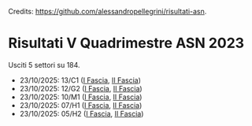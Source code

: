 Credits: https://github.com/alessandropellegrini/risultati-asn.

# Risultati V Quadrimestre ASN 2023

Usciti 5 settori su 184.

- 23/10/2025: 13/C1 ([I Fascia](https://asn23.cineca.it/pubblico/miur/esito/13%252FC1/1/5), [II Fascia](https://asn23.cineca.it/pubblico/miur/esito/13%252FC1/2/5))
- 23/10/2025: 12/G2 ([I Fascia](https://asn23.cineca.it/pubblico/miur/esito/12%252FG2/1/5), [II Fascia](https://asn23.cineca.it/pubblico/miur/esito/12%252FG2/2/5))
- 23/10/2025: 10/M1 ([I Fascia](https://asn23.cineca.it/pubblico/miur/esito/10%252FM1/1/5), [II Fascia](https://asn23.cineca.it/pubblico/miur/esito/10%252FM1/2/5))
- 23/10/2025: 07/H1 ([I Fascia](https://asn23.cineca.it/pubblico/miur/esito/07%252FH1/1/5), [II Fascia](https://asn23.cineca.it/pubblico/miur/esito/07%252FH1/2/5))
- 23/10/2025: 05/H2 ([I Fascia](https://asn23.cineca.it/pubblico/miur/esito/05%252FH2/1/5), [II Fascia](https://asn23.cineca.it/pubblico/miur/esito/05%252FH2/2/5))

